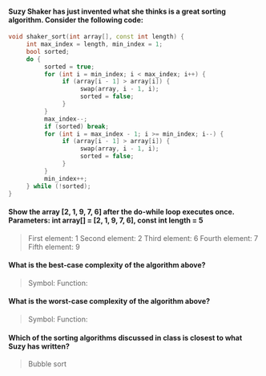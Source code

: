 #### Suzy Shaker has just invented what she thinks is a great sorting algorithm. Consider the following code:
```cpp
void shaker_sort(int array[], const int length) {
     int max_index = length, min_index = 1;
     bool sorted;
     do {
          sorted = true;
          for (int i = min_index; i < max_index; i++) {
               if (array[i - 1] > array[i]) {
                    swap(array, i - 1, i);
                    sorted = false;
               }
          }
          max_index--;
          if (sorted) break;
          for (int i = max_index - 1; i >= min_index; i--) {
               if (array[i - 1] > array[i]) {
                    swap(array, i - 1, i);
                    sorted = false;
               }
          }
          min_index++;
     } while (!sorted);
}
```

#### Show the array [2, 1, 9, 7, 6] after the do-while loop executes once. Parameters: int array[] = [2, 1, 9, 7, 6], const int length = 5
> First element: 1
> Second element: 2
> Third element: 6
> Fourth element: 7
> Fifth element: 9

#### What is the best-case complexity of the algorithm above?
> Symbol:
> Function:

#### What is the worst-case complexity of the algorithm above?
> Symbol:
> Function:

#### Which of the sorting algorithms discussed in class is closest to what Suzy has written?
> Bubble sort
